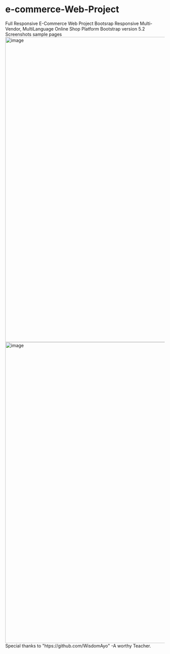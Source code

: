 # e-commerce-Web-Project
Full Responsive E-Commerce Web Project
Bootsrap Responsive Multi-Vendor, MultiLanguage Online Shop Platform
Bootstrap version 5.2
Screenshots sample pages
<img width="960" alt="image" src="https://user-images.githubusercontent.com/107466930/192751326-6a62ebb1-17af-4a35-9480-9a6156164941.png">
<img width="947" alt="image" src="https://user-images.githubusercontent.com/107466930/192751532-f764f9f0-9116-44f1-9217-50db1e8f6363.png">
Special thanks to "htps://github.com/WisdomAyo" -A worthy Teacher.
